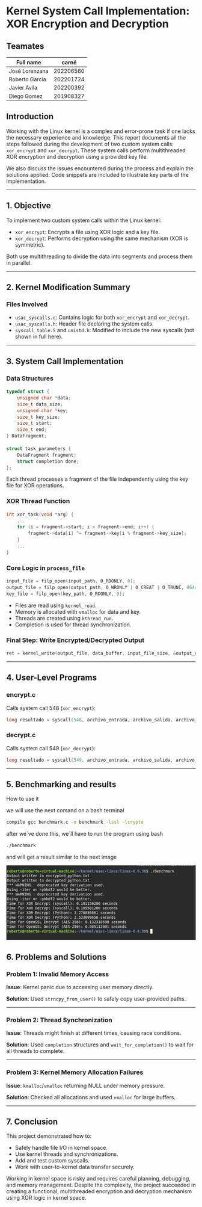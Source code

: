 
# Kernel System Call Implementation: XOR Encryption and Decryption

## Teamates

| Full name | carné |
|---|---|
| José Lorenzana | 202206560 |
| Roberto García | 202201724 |
| Javier Avila | 202200392 |
| Diego Gomez | 201908327 |

## Introduction

Working with the Linux kernel is a complex and error-prone task if one lacks the necessary experience and knowledge. This report documents all the steps followed during the development of two custom system calls: `xor_encrypt` and `xor_decrypt`. These system calls perform multithreaded XOR encryption and decryption using a provided key file.

We also discuss the issues encountered during the process and explain the solutions applied. Code snippets are included to illustrate key parts of the implementation.

---

## 1. Objective

To implement two custom system calls within the Linux kernel:

- `xor_encrypt`: Encrypts a file using XOR logic and a key file.
- `xor_decrypt`: Performs decryption using the same mechanism (XOR is symmetric).

Both use multithreading to divide the data into segments and process them in parallel.

---

## 2. Kernel Modification Summary

### Files Involved

- `usac_syscalls.c`: Contains logic for both `xor_encrypt` and `xor_decrypt`.
- `usac_syscalls.h`: Header file declaring the system calls.
- `syscall_table.S` and `unistd.h`: Modified to include the new syscalls (not shown in full here).

---

## 3. System Call Implementation

### Data Structures

```c
typedef struct {
    unsigned char *data;
    size_t data_size;
    unsigned char *key;
    size_t key_size;
    size_t start;
    size_t end;
} DataFragment;

struct task_parameters {
    DataFragment fragment;
    struct completion done;
};
```

Each thread processes a fragment of the file independently using the key file for XOR operations.

### XOR Thread Function

```c
int xor_task(void *arg) {
    ...
    for (i = fragment->start; i < fragment->end; i++) {
        fragment->data[i] ^= fragment->key[i % fragment->key_size];
    }
    ...
}
```

### Core Logic in `process_file`

```c
input_file = filp_open(input_path, O_RDONLY, 0);
output_file = filp_open(output_path, O_WRONLY | O_CREAT | O_TRUNC, 0644);
key_file = filp_open(key_path, O_RDONLY, 0);
```

- Files are read using `kernel_read`.
- Memory is allocated with `vmalloc` for data and key.
- Threads are created using `kthread_run`.
- Completion is used for thread synchronization.

### Final Step: Write Encrypted/Decrypted Output

```c
ret = kernel_write(output_file, data_buffer, input_file_size, &output_offset);
```

---

## 4. User-Level Programs

### encrypt.c

Calls system call 548 (`xor_encrypt`):

```c
long resultado = syscall(548, archivo_entrada, archivo_salida, archivo_clave, num_hilos);
```

### decrypt.c

Calls system call 549 (`xor_decrypt`):

```c
long resultado = syscall(549, archivo_entrada, archivo_salida, archivo_clave, num_hilos);
```

---


## 5. Benchmarking and results

How to use it

we will use the next comand on a bash terminal
 
```bash
compile gcc benchmark.c -o benchmark -lssl -lcrypto
```

after we´ve done this, we´ll have to run the program using bash

```bash
./benchmark
```

and will get a result similar to the next image

![Texto alternativo](./benchmark.jpg)
 
## 6. Problems and Solutions

### Problem 1: Invalid Memory Access

**Issue**: Kernel panic due to accessing user memory directly.

**Solution**: Used `strncpy_from_user()` to safely copy user-provided paths.

---

### Problem 2: Thread Synchronization

**Issue**: Threads might finish at different times, causing race conditions.

**Solution**: Used `completion` structures and `wait_for_completion()` to wait for all threads to complete.

---

### Problem 3: Kernel Memory Allocation Failures

**Issue**: `kmalloc`/`vmalloc` returning NULL under memory pressure.

**Solution**: Checked all allocations and used `vmalloc` for large buffers.

---

## 7. Conclusion

This project demonstrated how to:

- Safely handle file I/O in kernel space.
- Use kernel threads and synchronizations.
- Add and test custom syscalls.
- Work with user-to-kernel data transfer securely.

Working in kernel space is risky and requires careful planning, debugging, and memory management. Despite the complexity, the project succeeded in creating a functional, multithreaded encryption and decryption mechanism using XOR logic in kernel space.
